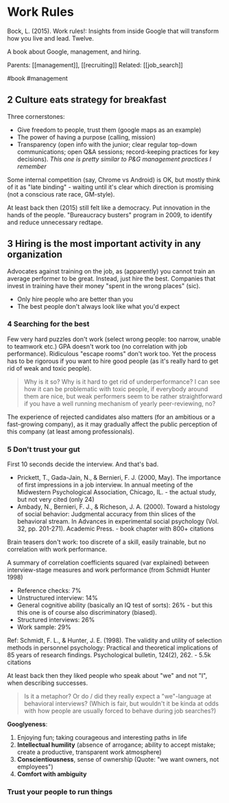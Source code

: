 # Work Rules

Bock, L. (2015). Work rules!: Insights from inside Google that will transform how you live and lead. Twelve.

A book about Google, management, and hiring.

Parents: [[management]], [[recruiting]]
Related: [[job_search]]

#book #management


## 2 Culture eats strategy for breakfast

Three cornerstones:
* Give freedom to people, trust them (google maps as an example)
* The power of having a purpose (calling, mission)
* Transparency (open info with the junior; clear regular top-down communications; open Q&A sessions; record-keeping practices for key decisions). _This one is pretty similar to P&G management practices I remember_

Some internal competition (say, Chrome vs Android) is OK, but mostly think of it as "late binding" - waiting until it's clear which direction is promising (not a conscious rate race, GM-style).

At least back then (2015) still felt like a democracy. Put innovation in the hands of the people. "Bureaucracy busters" program in 2009, to identify and reduce unnecessary redtape.

## 3 Hiring is the most important activity in any organization

Advocates against training on the job, as (apparently) you cannot train an average performer to be great. Instead, just hire the best. Companies that invest in training have their money "spent in the wrong places" (sic).

* Only hire people who are better than you
* The best people don't always look like what you'd expect

### 4 Searching for the best

Few very hard puzzles don't work (select wrong people: too narrow, unable to teamwork etc.) GPA doesn't work too (no correlation with job performance). Ridiculous "escape rooms" don't work too. Yet the process has to be rigorous if you want to hire good people (as it's really hard to get rid of weak and toxic people).

> Why is it so? Why is it hard to get rid of underperformance? I can see how it can be problematic with toxic people, if everybody around them are nice, but weak performers seem to be rather straightforward if you have a well running mechanism of yearly peer-reviewing, no?

The experience of rejected candidates also matters (for an ambitious or a fast-growing company), as it may gradually affect the public perception of this company (at least among professionals).

### 5 Don't trust your gut

First 10 seconds decide the interview. And that's bad.

* Prickett, T., Gada-Jain, N., & Bernieri, F. J. (2000, May). The importance of first impressions in a job interview. In annual meeting of the Midwestern Psychological Association, Chicago, IL. - the actual study, but not very cited (only 24)
* Ambady, N., Bernieri, F. J., & Richeson, J. A. (2000). Toward a histology of social behavior: Judgmental accuracy from thin slices of the behavioral stream. In Advances in experimental social psychology (Vol. 32, pp. 201-271). Academic Press. - book chapter with 800+ citations

Brain teasers don't work: too discrete of a skill, easily trainable, but no correlation with work performance.

A summary of correlation coefficients squared (var explained) between interview-stage measures and work performance (from Schmidt Hunter 1998)
* Reference checks: 7%
* Unstructured interview: 14%
* General cognitive ability (basically an IQ test of sorts): 26% - but this this one is of course also discriminatory (biased).
* Structured interviews: 26%
* Work sample: 29%

Ref: Schmidt, F. L., & Hunter, J. E. (1998). The validity and utility of selection methods in personnel psychology: Practical and theoretical implications of 85 years of research findings. Psychological bulletin, 124(2), 262. - 5.5k citations

At least back then they liked people who speak about "we" and not "I", when describing successes.

> Is it a metaphor? Or do / did they really expect a "we"-language at behavioral interviews? (Which is fair, but wouldn't it be kinda at odds with how people are usually forced to behave during job searches?)

**Googlyeness**:
1. Enjoying fun; taking courageous and interesting paths in life
2. **Intellectual humility** (absence of arrogance; ability to accept mistake; create a productive, transparent work atmosphere)
3. **Conscientiousness**, sense of ownership (Quote: "we want owners, not employees")
4. **Comfort with ambiguity**

### Trust your people to run things

